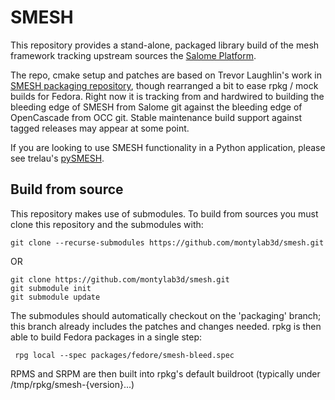 # SMESH

This repository provides a stand-alone, packaged library build of the
mesh framework tracking upstream sources the [Salome
Platform](www.salome-platform.org).

The repo, cmake setup and patches are based on Trevor Laughlin's work
in <a href="https://github.com/trelau/SMESH">SMESH packaging
repository</a>, though rearranged a bit to ease rpkg / mock builds for
Fedora.  Right now it is tracking from and hardwired to building the
bleeding edge of SMESH from Salome git against the bleeding edge of
OpenCascade from OCC git.  Stable maintenance build support against
tagged releases may appear at some point.

If you are looking to use SMESH functionality in a Python application,
please see trelau's [pySMESH](https://github.com/trelau/pySMESH).

## Build from source

This repository makes use of submodules. To build from sources you
must clone this repository and the submodules with:

    git clone --recurse-submodules https://github.com/montylab3d/smesh.git

OR

    git clone https://github.com/montylab3d/smesh.git
    git submodule init
    git submodule update

The submodules should automatically checkout on the 'packaging'
branch; this branch already includes the patches and changes needed.
rpkg is then able to build Fedora packages in a single step:

     rpg local --spec packages/fedore/smesh-bleed.spec

RPMS and SRPM are then built into rpkg's default buildroot (typically
under /tmp/rpkg/smesh-{version}...)

